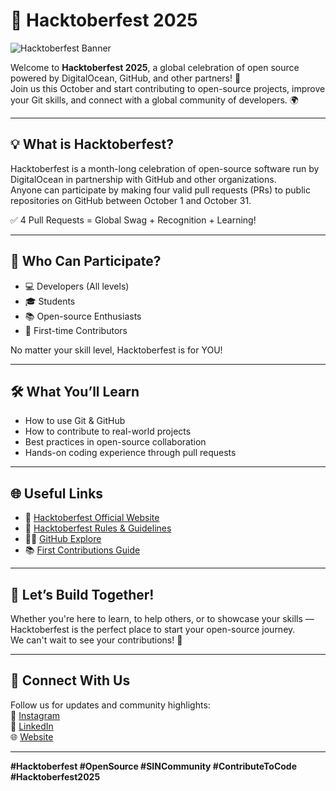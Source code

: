 # 🎉 Hacktoberfest 2025

![Hacktoberfest Banner](https://hacktoberfest.com/_next/image?url=%2Fimages%2Fbrand-assets%2Flogo-dark.svg&w=384&q=75)

Welcome to **Hacktoberfest 2025**, a global celebration of open source powered by DigitalOcean, GitHub, and other partners! 🚀  
Join us this October and start contributing to open-source projects, improve your Git skills, and connect with a global community of developers. 🌍

---

## 💡 What is Hacktoberfest?

Hacktoberfest is a month-long celebration of open-source software run by DigitalOcean in partnership with GitHub and other organizations.  
Anyone can participate by making four valid pull requests (PRs) to public repositories on GitHub between October 1 and October 31.

✅ 4 Pull Requests = Global Swag + Recognition + Learning!

---

## 🧠 Who Can Participate?

- 💻 Developers (All levels)
- 🎓 Students
- 📚 Open-source Enthusiasts
- 🚀 First-time Contributors

No matter your skill level, Hacktoberfest is for YOU!

---

## 🛠 What You’ll Learn

- How to use Git & GitHub
- How to contribute to real-world projects
- Best practices in open-source collaboration
- Hands-on coding experience through pull requests

---

## 🌐 Useful Links

- 🔗 [Hacktoberfest Official Website](https://hacktoberfest.com/)
- 📘 [Hacktoberfest Rules & Guidelines](https://hacktoberfest.com/participation/)
- 👩‍💻 [GitHub Explore](https://github.com/explore)
- 📚 [First Contributions Guide](https://github.com/firstcontributions/first-contributions)

---

## 🙌 Let’s Build Together!

Whether you're here to learn, to help others, or to showcase your skills — Hacktoberfest is the perfect place to start your open-source journey.  
We can't wait to see your contributions! 🎊

---

## 📱 Connect With Us

Follow us for updates and community highlights:  
🔗 [Instagram](https://www.instagram.com/student_innovation_network/)  
🔗 [LinkedIn](https://in.linkedin.com/company/sinind)  
🌐 [Website](https://bit.ly/sincommunity)

---

**#Hacktoberfest #OpenSource #SINCommunity #ContributeToCode #Hacktoberfest2025**
